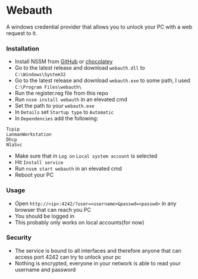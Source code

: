# Webauth
A windows credential provider that allows you to unlock your PC with a web request to it.

### Installation
- Install NSSM from [GitHub](https://github.com/dkxce/NSSM) or [chocolatey](https://community.chocolatey.org/packages/NSSM)
- Go to the latest release and download `webauth.dll` to `C:\Windows\System32`
- Go to the latest release and download `webauth.exe` to some path, I used `C:\Program Files\webauth\`
- Run the register.reg file from this repo
- Run `nssm install webauth` in an elevated cmd
- Set the path to your `webauth.exe`
- In `Details` set `Startup type` to `Automatic`
- In `Dependencies` add the following:
```
Tcpip
LanmanWorkstation
Dhcp
NlaSvc
```
- Make sure that in `Log on` `Local system account` is selected
- Hit `Install service`
- Run `nssm start webauth` in an elevated cmd
- Reboot your PC

### Usage
- Open `http://<ip>:4242/?user=<username>&passwd=<passwd>` in any browser that can reach you PC
- You should be logged in
- This probably only works on local accounts(for now)

### Security
- The service is bound to all interfaces and therefore anyone that can access port 4242 can try to unlock your pc
- Nothing is encrypted, everyone in your network is able to read your username and password
